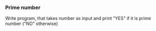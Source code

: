 ### Prime number

Write program, that takes number as input and print "YES" if it is prime number ("NO" otherwise)
